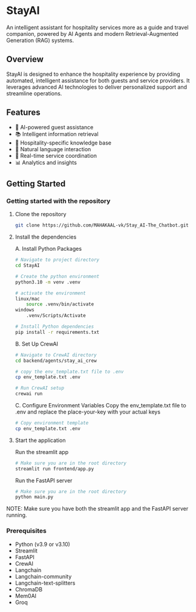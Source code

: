# StayAI

An intelligent assistant for hospitality services more as a guide and travel companion, powered by AI Agents and modern Retrieval-Augmented Generation (RAG) systems.

## Overview

StayAI is designed to enhance the hospitality experience by providing automated, intelligent assistance for both guests and service providers. It leverages advanced AI technologies to deliver personalized support and streamline operations.

## Features

- 🤖 AI-powered guest assistance
- 📚 Intelligent information retrieval
- 🏨 Hospitality-specific knowledge base
- 💬 Natural language interaction
- 🔄 Real-time service coordination
- 📊 Analytics and insights

## Getting Started

### Getting started with the repository

1. Clone the repository
    ```bash
    git clone https://github.com/MAHAKAAL-vk/Stay_AI-The_Chatbot.git
    ```

2. Install the dependencies

    A. Install Python Packages
    ```bash
    # Navigate to project directory
    cd StayAI

    # Create the python environment
    python3.10 -m venv .venv

    # activate the environment
    linux/mac
        source .venv/bin/activate
    windows
        .venv/Scripts/Activate

    # Install Python dependencies
    pip install -r requirements.txt
    ```

    B. Set Up CrewAI
    ```bash
    # Navigate to CrewAI directory
    cd backend/agents/stay_ai_crew

    # copy the env_template.txt file to .env
    cp env_template.txt .env

    # Run CrewAI setup
    crewai run
    ```

    C. Configure Environment Variables
    Copy the env_template.txt file to .env and replace the place-your-key with your actual keys
    ```bash
    # Copy environment template
    cp env_template.txt .env
    ```

3. Start the application

    Run the streamlit app
    ```bash
    # Make sure you are in the root directory
    streamlit run frontend/app.py
    ```

    Run the FastAPI server
    ```bash
    # Make sure you are in the root directory
    python main.py
    ```

NOTE: Make sure you have both the streamlit app and the FastAPI server running.

### Prerequisites
 - Python (v3.9 or v3.10)
 - Streamlit
 - FastAPI
 - CrewAI
 - Langchain
 - Langchain-community
 - Langchain-text-splitters
 - ChromaDB
 - Mem0AI
 - Groq

